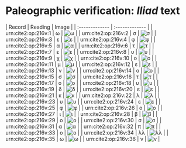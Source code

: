 # Paleographic verification: *Iliad* text

| Record | Reading     | Image     |
| :------------- | :------------- |
| urn:cite2:op:216v:1 | ω | ![ω](http://www.homermultitext.org/iipsrv?OBJ=IIP,1.0&FIF=/project/homer/pyramidal/VenA/VA216VN_0718.tif&RGN=0.4716,0.2285,0.01474,0.005533&WID=800&CVT=JPEG) | 
| urn:cite2:op:216v:2 | σ | ![σ](http://www.homermultitext.org/iipsrv?OBJ=IIP,1.0&FIF=/project/homer/pyramidal/VenA/VA216VN_0718.tif&RGN=0.4880,0.2284,0.01142,0.006639&WID=800&CVT=JPEG) | 
| urn:cite2:op:216v:3 | ε | ![ε](http://www.homermultitext.org/iipsrv?OBJ=IIP,1.0&FIF=/project/homer/pyramidal/VenA/VA216VN_0718.tif&RGN=0.4980,0.2245,0.01382,0.009959&WID=800&CVT=JPEG) | 
| urn:cite2:op:216v:4 | φ | ![φ](http://www.homermultitext.org/iipsrv?OBJ=IIP,1.0&FIF=/project/homer/pyramidal/VenA/VA216VN_0718.tif&RGN=0.5116,0.2213,0.01400,0.01909&WID=800&CVT=JPEG) | 
| urn:cite2:op:216v:5 | α | ![α](http://www.homermultitext.org/iipsrv?OBJ=IIP,1.0&FIF=/project/homer/pyramidal/VenA/VA216VN_0718.tif&RGN=0.5262,0.2284,0.01363,0.006362&WID=800&CVT=JPEG) | 
| urn:cite2:op:216v:6 | τ | ![τ](http://www.homermultitext.org/iipsrv?OBJ=IIP,1.0&FIF=/project/homer/pyramidal/VenA/VA216VN_0718.tif&RGN=0.5392,0.2272,0.01253,0.009820&WID=800&CVT=JPEG) | 
| urn:cite2:op:216v:7 | ε | ![ε](http://www.homermultitext.org/iipsrv?OBJ=IIP,1.0&FIF=/project/homer/pyramidal/VenA/VA216VN_0718.tif&RGN=0.5545,0.2263,0.01253,0.009820&WID=800&CVT=JPEG) | 
| urn:cite2:op:216v:8 | υ | ![υ](http://www.homermultitext.org/iipsrv?OBJ=IIP,1.0&FIF=/project/homer/pyramidal/VenA/VA216VN_0718.tif&RGN=0.5672,0.2289,0.009396,0.006777&WID=800&CVT=JPEG) | 
| urn:cite2:op:216v:9 | χ | ![χ](http://www.homermultitext.org/iipsrv?OBJ=IIP,1.0&FIF=/project/homer/pyramidal/VenA/VA216VN_0718.tif&RGN=0.5696,0.2293,0.01640,0.01148&WID=800&CVT=JPEG) | 
| urn:cite2:op:216v:10 | ο | ![ο](http://www.homermultitext.org/iipsrv?OBJ=IIP,1.0&FIF=/project/homer/pyramidal/VenA/VA216VN_0718.tif&RGN=0.5838,0.2292,0.006080,0.005947&WID=800&CVT=JPEG) | 
| urn:cite2:op:216v:11 | μ | ![μ](http://www.homermultitext.org/iipsrv?OBJ=IIP,1.0&FIF=/project/homer/pyramidal/VenA/VA216VN_0718.tif&RGN=0.5940,0.2279,0.01584,0.01148&WID=800&CVT=JPEG) | 
| urn:cite2:op:216v:12 | ε | ![ε](http://www.homermultitext.org/iipsrv?OBJ=IIP,1.0&FIF=/project/homer/pyramidal/VenA/VA216VN_0718.tif&RGN=0.6083,0.2260,0.009211,0.009405&WID=800&CVT=JPEG) | 
| urn:cite2:op:216v:13 | ν | ![ν](http://www.homermultitext.org/iipsrv?OBJ=IIP,1.0&FIF=/project/homer/pyramidal/VenA/VA216VN_0718.tif&RGN=0.6151,0.2282,0.01234,0.01065&WID=800&CVT=JPEG) | 
| urn:cite2:op:216v:14 | ο | ![ο](http://www.homermultitext.org/iipsrv?OBJ=IIP,1.0&FIF=/project/homer/pyramidal/VenA/VA216VN_0718.tif&RGN=0.6264,0.2290,0.005895,0.005671&WID=800&CVT=JPEG) | 
| urn:cite2:op:216v:15 | σ | ![σ](http://www.homermultitext.org/iipsrv?OBJ=IIP,1.0&FIF=/project/homer/pyramidal/VenA/VA216VN_0718.tif&RGN=0.6330,0.2281,0.01179,0.007469&WID=800&CVT=JPEG) | 
| urn:cite2:op:216v:16 | τ | ![τ](http://www.homermultitext.org/iipsrv?OBJ=IIP,1.0&FIF=/project/homer/pyramidal/VenA/VA216VN_0718.tif&RGN=0.6503,0.2299,0.01529,0.007192&WID=800&CVT=JPEG) | 
| urn:cite2:op:216v:17 | ο | ![ο](http://www.homermultitext.org/iipsrv?OBJ=IIP,1.0&FIF=/project/homer/pyramidal/VenA/VA216VN_0718.tif&RGN=0.6649,0.2297,0.006448,0.006086&WID=800&CVT=JPEG) | 
| urn:cite2:op:216v:18 | υ | ![υ](http://www.homermultitext.org/iipsrv?OBJ=IIP,1.0&FIF=/project/homer/pyramidal/VenA/VA216VN_0718.tif&RGN=0.6726,0.2302,0.008475,0.005947&WID=800&CVT=JPEG) | 
| urn:cite2:op:216v:19 | δ | ![δ](http://www.homermultitext.org/iipsrv?OBJ=IIP,1.0&FIF=/project/homer/pyramidal/VenA/VA216VN_0718.tif&RGN=0.6853,0.2252,0.01658,0.01300&WID=800&CVT=JPEG) | 
| urn:cite2:op:216v:20 | ε | ![ε](http://www.homermultitext.org/iipsrv?OBJ=IIP,1.0&FIF=/project/homer/pyramidal/VenA/VA216VN_0718.tif&RGN=0.7045,0.2282,0.01179,0.009682&WID=800&CVT=JPEG) | 
| urn:cite2:op:216v:21 | κ | ![κ](http://www.homermultitext.org/iipsrv?OBJ=IIP,1.0&FIF=/project/homer/pyramidal/VenA/VA216VN_0718.tif&RGN=0.7155,0.2274,0.01326,0.01120&WID=800&CVT=JPEG) | 
| urn:cite2:op:216v:22 | λ | ![λ](http://www.homermultitext.org/iipsrv?OBJ=IIP,1.0&FIF=/project/homer/pyramidal/VenA/VA216VN_0718.tif&RGN=0.7303,0.2293,0.01400,0.008437&WID=800&CVT=JPEG) | 
| urn:cite2:op:216v:23 | υ | ![υ](http://www.homermultitext.org/iipsrv?OBJ=IIP,1.0&FIF=/project/homer/pyramidal/VenA/VA216VN_0718.tif&RGN=0.7445,0.2308,0.008290,0.005809&WID=800&CVT=JPEG) | 
| urn:cite2:op:216v:24 | ε | ![ε](http://www.homermultitext.org/iipsrv?OBJ=IIP,1.0&FIF=/project/homer/pyramidal/VenA/VA216VN_0718.tif&RGN=0.7566,0.2303,0.007185,0.006362&WID=800&CVT=JPEG) | 
| urn:cite2:op:216v:25 | φ | ![φ](http://www.homermultitext.org/iipsrv?OBJ=IIP,1.0&FIF=/project/homer/pyramidal/VenA/VA216VN_0718.tif&RGN=0.7675,0.2248,0.01142,0.01798&WID=800&CVT=JPEG) | 
| urn:cite2:op:216v:26 | ο | ![ο](http://www.homermultitext.org/iipsrv?OBJ=IIP,1.0&FIF=/project/homer/pyramidal/VenA/VA216VN_0718.tif&RGN=0.7806,0.2313,0.006080,0.005256&WID=800&CVT=JPEG) | 
| urn:cite2:op:216v:27 | ι | ![ι](http://www.homermultitext.org/iipsrv?OBJ=IIP,1.0&FIF=/project/homer/pyramidal/VenA/VA216VN_0718.tif&RGN=0.7881,0.2313,0.003869,0.005809&WID=800&CVT=JPEG) | 
| urn:cite2:op:216v:28 | β | ![β](http://www.homermultitext.org/iipsrv?OBJ=IIP,1.0&FIF=/project/homer/pyramidal/VenA/VA216VN_0718.tif&RGN=0.7953,0.2302,0.01013,0.006501&WID=800&CVT=JPEG) | 
| urn:cite2:op:216v:29 | ο | ![ο](http://www.homermultitext.org/iipsrv?OBJ=IIP,1.0&FIF=/project/homer/pyramidal/VenA/VA216VN_0718.tif&RGN=0.8066,0.2311,0.005343,0.005809&WID=800&CVT=JPEG) | 
| urn:cite2:op:216v:30 | σ | ![σ](http://www.homermultitext.org/iipsrv?OBJ=IIP,1.0&FIF=/project/homer/pyramidal/VenA/VA216VN_0718.tif&RGN=0.8123,0.2311,0.01050,0.005809&WID=800&CVT=JPEG) | 
| urn:cite2:op:216v:31 | α | ![α](http://www.homermultitext.org/iipsrv?OBJ=IIP,1.0&FIF=/project/homer/pyramidal/VenA/VA216VN_0718.tif&RGN=0.8268,0.2308,0.01474,0.005118&WID=800&CVT=JPEG) | 
| urn:cite2:op:216v:32 | π | ![π](http://www.homermultitext.org/iipsrv?OBJ=IIP,1.0&FIF=/project/homer/pyramidal/VenA/VA216VN_0718.tif&RGN=0.8417,0.2302,0.01197,0.006777&WID=800&CVT=JPEG) | 
| urn:cite2:op:216v:33 | ο | ![ο](http://www.homermultitext.org/iipsrv?OBJ=IIP,1.0&FIF=/project/homer/pyramidal/VenA/VA216VN_0718.tif&RGN=0.8532,0.2302,0.006448,0.004703&WID=800&CVT=JPEG) | 
| urn:cite2:op:216v:34 | λλ | ![λλ](http://www.homermultitext.org/iipsrv?OBJ=IIP,1.0&FIF=/project/homer/pyramidal/VenA/VA216VN_0718.tif&RGN=0.8611,0.2274,0.01805,0.01120&WID=800&CVT=JPEG) | 
| urn:cite2:op:216v:35 | ω | ![ω](http://www.homermultitext.org/iipsrv?OBJ=IIP,1.0&FIF=/project/homer/pyramidal/VenA/VA216VN_0718.tif&RGN=0.8777,0.2318,0.01013,0.004149&WID=800&CVT=JPEG) | 
| urn:cite2:op:216v:36 | ν | ![ν](http://www.homermultitext.org/iipsrv?OBJ=IIP,1.0&FIF=/project/homer/pyramidal/VenA/VA216VN_0718.tif&RGN=0.8874,0.2313,0.009948,0.008299&WID=800&CVT=JPEG) | 


